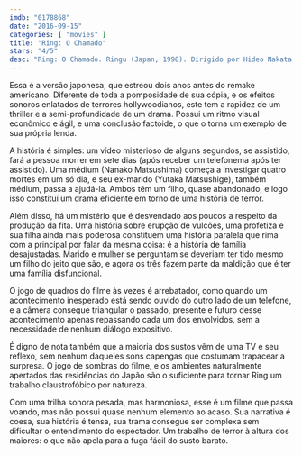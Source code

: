 ```yaml
---
imdb: "0178868"
date: "2016-09-15"
categories: [ "movies" ]
title: "Ring: O Chamado"
stars: "4/5"
desc: "Ring: O Chamado. Ringu (Japan, 1998). Dirigido por Hideo Nakata. Escrito por Hiroshi Takahashi, Kôji Suzuki. Com Nanako Matsushima, Miki Nakatani, Yûko Takeuchi, Hitomi Satô, Yôichi Numata, Yutaka Matsushige, Katsumi Muramatsu, Rikiya Ôtaka, Masako."
---
```

Essa é a versão japonesa, que estreou dois anos antes do remake americano. Diferente de toda a pomposidade de sua cópia, e os efeitos sonoros enlatados de terrores hollywoodianos, este tem a rapidez de um thriller e a semi-profundidade de um drama. Possui um ritmo visual econômico e ágil, e uma conclusão factoide, o que o torna um exemplo de sua própria lenda.

A história é simples: um vídeo misterioso de alguns segundos, se assistido, fará a pessoa morrer em sete dias (após receber um telefonema após ter assistido). Uma médium (Nanako Matsushima) começa a investigar quatro mortes em um só dia, e seu ex-marido (Yutaka Matsushige), também médium, passa a ajudá-la. Ambos têm um filho, quase abandonado, e logo isso constitui um drama eficiente em torno de uma história de terror.

Além disso, há um mistério que é desvendado aos poucos a respeito da produção da fita. Uma história sobre erupção de vulcões, uma profetiza e sua filha ainda mais poderosa constituem uma história paralela que rima com a principal por falar da mesma coisa: é a história de família desajustadas. Marido e mulher se perguntam se deveriam ter tido mesmo um filho do jeito que são, e agora os três fazem parte da maldição que é ter uma família disfuncional.

O jogo de quadros do filme às vezes é arrebatador, como quando um acontecimento inesperado está sendo ouvido do outro lado de um telefone, e a câmera consegue triangular o passado, presente e futuro desse acontecimento apenas repassando cada um dos envolvidos, sem a necessidade de nenhum diálogo expositivo.

É digno de nota também que a maioria dos sustos vêm de uma TV e seu reflexo, sem nenhum daqueles sons capengas que costumam trapacear a surpresa. O jogo de sombras do filme, e os ambientes naturalmente apertados das residências do Japão são o suficiente para tornar Ring um trabalho claustrofóbico por natureza.

Com uma trilha sonora pesada, mas harmoniosa, esse é um filme que passa voando, mas não possui quase nenhum elemento ao acaso. Sua narrativa é coesa, sua história é tensa, sua trama consegue ser complexa sem dificultar o entendimento do espectador. Um trabalho de terror à altura dos maiores: o que não apela para a fuga fácil do susto barato.
